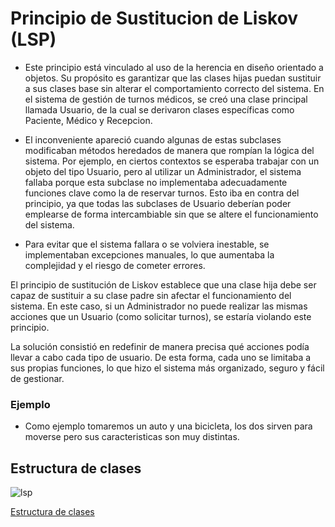 # Principio de Sustitucion de Liskov (LSP)

 - Este principio está vinculado al uso de la herencia en diseño orientado a objetos. Su propósito es garantizar que las clases hijas puedan sustituir a sus clases base sin alterar el comportamiento correcto del sistema. En el sistema de gestión de turnos médicos, se creó una clase principal llamada Usuario, de la cual se derivaron clases específicas como Paciente, Médico y Recepcion.

- El inconveniente apareció cuando algunas de estas subclases modificaban métodos heredados de manera que rompían la lógica del sistema. Por ejemplo, en ciertos contextos se esperaba trabajar con un objeto del tipo Usuario, pero al utilizar un Administrador, el sistema fallaba porque esta subclase no implementaba adecuadamente funciones clave como la de reservar turnos. Esto iba en contra del principio, ya que todas las subclases de Usuario deberían poder emplearse de forma intercambiable sin que se altere el funcionamiento del sistema.

- Para evitar que el sistema fallara o se volviera inestable, se implementaban excepciones manuales, lo que aumentaba la complejidad y el riesgo de cometer errores.

El principio de sustitución de Liskov establece que una clase hija debe ser capaz de sustituir a su clase padre sin afectar el funcionamiento del sistema. En este caso, si un Administrador no puede realizar las mismas acciones que un Usuario (como solicitar turnos), se estaría violando este principio.

La solución consistió en redefinir de manera precisa qué acciones podía llevar a cabo cada tipo de usuario. De esta forma, cada uno se limitaba a sus propias funciones, lo que hizo el sistema más organizado, seguro y fácil de gestionar.

### Ejemplo

 - Como ejemplo tomaremos un auto y una bicicleta, los dos sirven para moverse pero sus caracteristicas son muy distintas.


## Estructura de clases

![lsp](https://github.com/user-attachments/assets/fa2a4ebb-36e0-45ea-a81f-5f34c12522d1)

[Estructura de clases](https://drive.google.com/file/d/1IQz6b4F52KNh8vOaMZjCxVGa4RseJS4s/view?usp=sharing)


   
